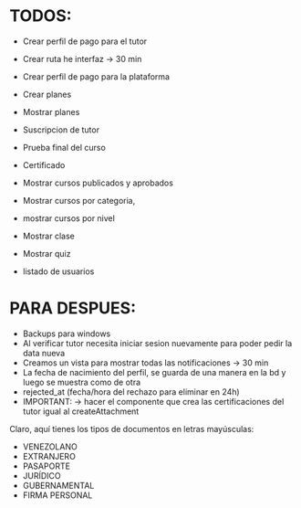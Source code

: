 # TODOS:

- Crear perfil de pago para el tutor

- Crear ruta he interfaz -> 30 min

- Crear perfil de pago para la plataforma
- Crear planes
- Mostrar planes
- Suscripcion de tutor
- Prueba final del curso
- Certificado

- Mostrar cursos publicados y aprobados
- Mostrar cursos por categoria,
- mostrar cursos por nivel

- Mostrar clase
- Mostrar quiz

- listado de usuarios

# PARA DESPUES:

- Backups para windows
- Al verificar tutor necesita iniciar sesion nuevamente para poder pedir la data nueva
- Creamos un vista para mostrar todas las notificaciones -> 30 min
- La fecha de nacimiento del perfil, se guarda de una manera en la bd y luego se muestra como de otra
- rejected_at (fecha/hora del rechazo para eliminar en 24h)
- IMPORTANT: -> hacer el componente que crea las certificaciones del tutor igual al createAttachment


Claro, aquí tienes los tipos de documentos en letras mayúsculas:
 * VENEZOLANO
 * EXTRANJERO
 * PASAPORTE
 * JURÍDICO
 * GUBERNAMENTAL
 * FIRMA PERSONAL
